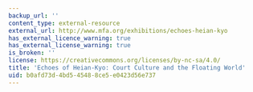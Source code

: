 ```yaml
---
backup_url: ''
content_type: external-resource
external_url: http://www.mfa.org/exhibitions/echoes-heian-kyo
has_external_licence_warning: true
has_external_license_warning: true
is_broken: ''
license: https://creativecommons.org/licenses/by-nc-sa/4.0/
title: 'Echoes of Heian-Kyo: Court Culture and the Floating World'
uid: b0afd73d-4bd5-4548-8ce5-e0423d56e737
---
```

